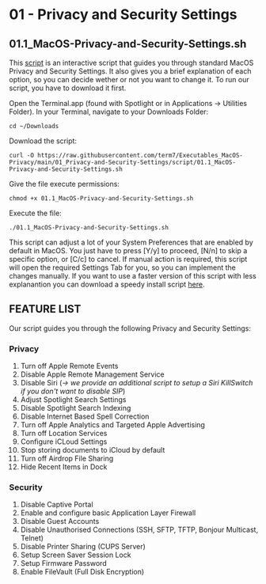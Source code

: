 # 01 - Privacy and Security Settings

## 01.1_MacOS-Privacy-and-Security-Settings.sh

This [script](script/01.1_MacOS-Privacy-and-Security-Settings.sh) is an interactive script that guides you through standard MacOS Privacy and Security Settings. It also gives you a brief explanation of each option, so you can decide wether or not you want to change it. To run our script, you have to download it first.

Open the Terminal.app (found with Spotlight or in Applications -> Utilities Folder).
In your Terminal, navigate to your Downloads Folder:

    cd ~/Downloads

Download the script:

    curl -O https://raw.githubusercontent.com/term7/Executables_MacOS-Privacy/main/01_Privacy-and-Security-Settings/script/01.1_MacOS-Privacy-and-Security-Settings.sh

Give the file execute permissions:

    chmod +x 01.1_MacOS-Privacy-and-Security-Settings.sh

Execute the file:

    ./01.1_MacOS-Privacy-and-Security-Settings.sh


This script can adjust a lot of your System Preferences that are enabled by default in MacOS. You just have to press [Y/y] to proceed, [N/n] to skip a specific option, or [C/c] to cancel. If manual action is required, this script will open the required Settings Tab for you, so you can implement the changes manually. If you want to use a faster version of this script with less explanantion you can download a speedy install script [here](script/02.1_SpeedyInstall_MacOS-Privacy-and-Security-Settings.sh).

## FEATURE LIST

Our script guides you through the following Privacy and Security Settings:

### Privacy

01) Turn off Apple Remote Events
02) Disable Apple Remote Management Service
03) Disable Siri (<em>-> we provide an additional script to setup a Siri KillSwitch if you don't want to disable SIP</em>)
04) Adjust Spotlight Search Settings
05) Disable Spotlight Search Indexing
06) Disable Internet Based Spell Correction
07) Turn off Apple Analytics and Targeted Apple Advertising
08) Turn off Location Services
09) Configure iCLoud Settings
10) Stop storing documents to iCloud by default
11) Turn off Airdrop File Sharing
12) Hide Recent Items in Dock

### Security

01) Disable Captive Portal
02) Enable and configure basic Application Layer Firewall
03) Disable Guest Accounts
04) Disable Unauthorised Connections (SSH, SFTP, TFTP, Bonjour Multicast, Telnet)
05) Disable Printer Sharing (CUPS Server)
06) Setup Screen Saver Session Lock
07) Setup Firmware Password
08) Enable FileVault (Full Disk Encryption)
